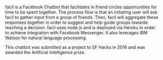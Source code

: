 facil is a Facebook Chatbot that facilitates in friend circles opportunities for time to be spent together. The process flow is that an initiating user will ask facil to gather input from a group of friends. Then, facil will aggregate these responses together in order to suggest and help guide groups towards reaching a decision. facil uses node js and is deployed via Heroku in order to achieve integration with Facebook Messenger. It also leverages IBM Watson for natural language processing.

This chatbot was submitted as a project to SF Hacks in 2016 and was awarded the Artificial Intelligence prize.
